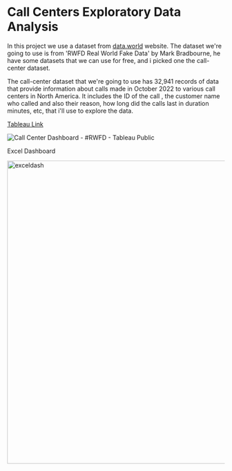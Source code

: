 # Call Centers Exploratory Data Analysis

In this project we use a dataset from [data.world](https://data.world/markbradbourne/rwfd-real-world-fake-data/workspace/file?filename=Call+Center.csv) website. The dataset we're going to use is from 'RWFD Real World Fake Data' by Mark Bradbourne, he have some datasets that we can use for free, and i picked one the call-center dataset.

The call-center dataset that we're going to use has 32,941 records of data that provide information about calls made in October 2022 to various call centers in North America. It includes the ID of the call , the customer name who called and also their reason, how long did the calls last in duration minutes, etc, that i'll use to explore the data.

[Tableau Link](https://public.tableau.com/app/profile/sri.hartina/viz/callcenterproject_16655045000700/Dashboard1)
   
![Call Center Dashboard - #RWFD - Tableau Public](https://user-images.githubusercontent.com/110084624/233933765-d7a94d7d-22fe-4b25-8e9e-bf4166cb50fc.png)


Excel Dashboard

<img width="701" alt="exceldash" src="https://github.com/tinashdj/Call-Centers-Exploratory-Data-Analysis/assets/110084624/1c3447ce-cde8-4575-a1eb-69123fc9a486">
